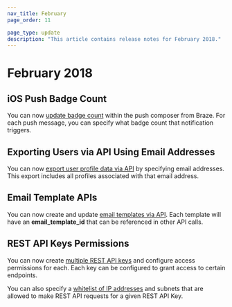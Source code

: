 ```yaml
---
nav_title: February
page_order: 11

page_type: update
description: "This article contains release notes for February 2018."
---
```

# February 2018

## iOS Push Badge Count

You can now [update badge count][89] within the push composer from Braze.
For each push message, you can specify what badge count that notification triggers.

## Exporting Users via API Using Email Addresses

You can now [export user profile data via API][88] by specifying email addresses.
This export includes all profiles associated with that email address.

## Email Template APIs

You can now create and update [email templates via API][87]. Each template will have an **email_template_id** that can be referenced in other API calls.

## REST API Keys Permissions

You can now create [multiple REST API keys][86] and configure access permissions for each. Each key can be configured to grant access to certain endpoints.

You can also specify a [whitelist of IP addresses][85] and subnets that are allowed to make REST API requests for a given REST API Key.

[85]: {{site.baseurl}}/developer_guide/rest_api/basics/#api-ip-whitelisting
[86]: {{site.baseurl}}/developer_guide/rest_api/basics/#app-group-rest-api-keys
[87]: {{site.baseurl}}/developer_guide/rest_api/email_templates/#email-templates
[88]: {{site.baseurl}}/developer_guide/rest_api/export/#user-export
[89]: {{site.baseurl}}/help/best_practices/utilizing_badge_count/#utilizing-badge-count
